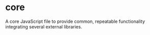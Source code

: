 core
====

A core JavaScript file to provide common, repeatable functionality integrating several external libraries.